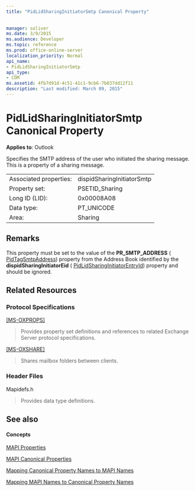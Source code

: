 ```yaml
---
title: "PidLidSharingInitiatorSmtp Canonical Property"
 
 
manager: soliver
ms.date: 3/9/2015
ms.audience: Developer
ms.topic: reference
ms.prod: office-online-server
localization_priority: Normal
api_name:
- PidLidSharingInitiatorSmtp
api_type:
- COM
ms.assetid: 4fb7d91d-4c51-41c1-9cb6-7b837dd12f11
description: "Last modified: March 09, 2015"
---
```


# PidLidSharingInitiatorSmtp Canonical Property

  
  
**Applies to**: Outlook 
  
Specifies the SMTP address of the user who initiated the sharing message. This is a property of a sharing message. 
  
|||
|:-----|:-----|
|Associated properties:  <br/> |dispidSharingInitiatorSmtp  <br/> |
|Property set:  <br/> |PSETID_Sharing  <br/> |
|Long ID (LID):  <br/> |0x00008A08  <br/> |
|Data type:  <br/> |PT_UNICODE  <br/> |
|Area:  <br/> |Sharing  <br/> |
   
## Remarks

This property must be set to the value of the **PR_SMTP_ADDRESS** ( [PidTagSmtpAddress](pidtagsmtpaddress-canonical-property.md)) property from the Address Book identified by the **dispidSharingInitiatorEid** ( [PidLidSharingInitiatorEntryId](pidlidsharinginitiatorentryid-canonical-property.md)) property and should be ignored.
  
## Related Resources

### Protocol Specifications

[[MS-OXPROPS]](http://msdn.microsoft.com/library/f6ab1613-aefe-447d-a49c-18217230b148%28Office.15%29.aspx)
  
> Provides property set definitions and references to related Exchange Server protocol specifications.
    
[[MS-OXSHARE]](http://msdn.microsoft.com/library/e4e5bd27-d5e0-43f9-a6ea-550876724f3d%28Office.15%29.aspx)
  
> Shares mailbox folders between clients.
    
### Header Files

Mapidefs.h
  
> Provides data type definitions.
    
## See also

#### Concepts

[MAPI Properties](mapi-properties.md)
  
[MAPI Canonical Properties](mapi-canonical-properties.md)
  
[Mapping Canonical Property Names to MAPI Names](mapping-canonical-property-names-to-mapi-names.md)
  
[Mapping MAPI Names to Canonical Property Names](mapping-mapi-names-to-canonical-property-names.md)

